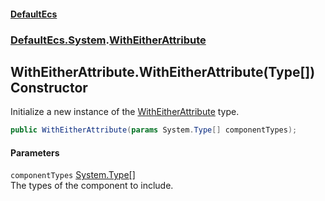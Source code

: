 #### [DefaultEcs](DefaultEcs.md 'DefaultEcs')
### [DefaultEcs.System](DefaultEcs.md#DefaultEcs_System 'DefaultEcs.System').[WithEitherAttribute](WithEitherAttribute.md 'DefaultEcs.System.WithEitherAttribute')
## WithEitherAttribute.WithEitherAttribute(Type[]) Constructor
Initialize a new instance of the [WithEitherAttribute](WithEitherAttribute.md 'DefaultEcs.System.WithEitherAttribute') type.  
```csharp
public WithEitherAttribute(params System.Type[] componentTypes);
```
#### Parameters
<a name='DefaultEcs_System_WithEitherAttribute_WithEitherAttribute(System_Type__)_componentTypes'></a>
`componentTypes` [System.Type](https://docs.microsoft.com/en-us/dotnet/api/System.Type 'System.Type')[[]](https://docs.microsoft.com/en-us/dotnet/api/System.Array 'System.Array')  
The types of the component to include.
  
